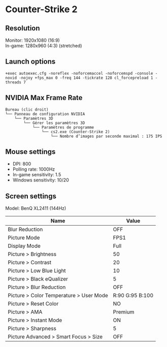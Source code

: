 # Counter-Strike 2

## Resolution

Monitor: 1920x1080 (16:9)
<br>In-game: 1280x960 (4:3) (stretched)

## Launch options

```
+exec autoexec.cfg -noreflex -noforcemaccel -noforcemspd -console -novid -nojoy +fps_max 0 -freq 144 -tickrate 128 cl_forcepreload 1 -threads 7
```

## NVIDIA Max Frame Rate

```
Bureau (clic droit)
└── Panneau de configuration NVIDIA
    └── Paramètres 3D
        └── Gérer les paramètres 3D
            └── Paramètres de programme
                └── cs2.exe (Counter-Strike 2)
                    └── Nombre d’images par seconde maximal : 175 IPS
```

## Mouse settings

- DPI: 800
- Polling rate: 1000Hz
- In-game sensitivity: 1.5
- Windows sensitivity: 10/20

## Screen settings

Model: BenQ XL2411 (144Hz)

| Name | Value |
|---------|-------|
| Blur Reduction | OFF |
| Picture Mode | FPS1 |
| Display Mode | Full |
| Picture > Brightness | 50 |
| Picture > Contrast | 20 |
| Picture > Low Blue Light | 10 |
| Picture > Black eQualizer | 5 |
| Picture > Blur Reduction | OFF |
| Picture > Color Temperature > User Mode | R:90 G:95 B:100 |
| Picture > Reset Color | NO |
| Picture > AMA | Premium |
| Picture > Instant Mode | ON |
| Picture > Sharpness | 5 |
| Picture Advanced > Smart Focus > Size | OFF |
